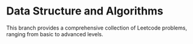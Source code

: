 # Data Structure and Algorithms

This branch provides a comprehensive collection of Leetcode problems, ranging from basic to advanced levels.

